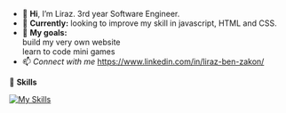 - 👋 **Hi**, I’m Liraz. 3rd year Software Engineer.
- 🌱 **Currently:** looking to improve my skill in javascript, HTML and CSS.
- 💞️ **My goals:**<br />
     build my very own website <br />
     learn to code mini games
- 📫 *Connect with me* https://www.linkedin.com/in/liraz-ben-zakon/

💭 **Skills** <br />

[![My Skills](https://skillicons.dev/icons?i=js,html,css,java,postgres&theme=light)](https://skillicons.dev)

<!---
LirazBenZakon/LirazBenZakon is a ✨ special ✨ repository because its `README.md` (this file) appears on your GitHub profile.
You can click the Preview link to take a look at your changes.
[![My Skills](https://skillicons.dev/icons?i=js,html,css,java,postgres)](https://skillicons.dev)
--->
